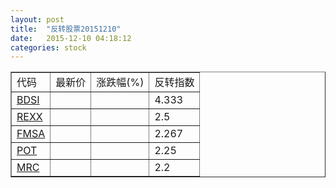 ```yaml
---
layout: post
title:  "反转股票20151210"
date:   2015-12-10 04:18:12
categories: stock
---
```


<script type="text/javascript">
var stockList = []
stockList.push('gb_bdsi');
stockList.push('gb_rexx');
stockList.push('gb_fmsa');
stockList.push('gb_pot');
stockList.push('gb_mrc');
</script>

<table border="1">
 <tr>
 <td>代码</td>
  <td>最新价</td>
  <td>涨跌幅(%)</td>
 <td>反转指数</td>
</tr>
  <tr id="bdsi"><td><a href="http://stock.finance.sina.com.cn/usstock/quotes/BDSI.html" target="_blank">BDSI</a></td><td></td><td></td><td>4.333</td></tr>
  <tr id="rexx"><td><a href="http://stock.finance.sina.com.cn/usstock/quotes/REXX.html" target="_blank">REXX</a></td><td></td><td></td><td>2.5</td></tr>
  <tr id="fmsa"><td><a href="http://stock.finance.sina.com.cn/usstock/quotes/FMSA.html" target="_blank">FMSA</a></td><td></td><td></td><td>2.267</td></tr>
  <tr id="pot"><td><a href="http://stock.finance.sina.com.cn/usstock/quotes/POT.html" target="_blank">POT</a></td><td></td><td></td><td>2.25</td></tr>
  <tr id="mrc"><td><a href="http://stock.finance.sina.com.cn/usstock/quotes/MRC.html" target="_blank">MRC</a></td><td></td><td></td><td>2.2</td></tr>
</table>
